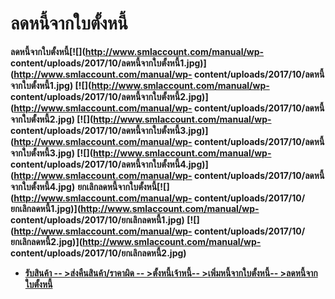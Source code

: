 # ลดหนี้จากใบตั้งหนี้

**ลดหนี้จากใบตั้งหนี้[![](http://www.smlaccount.com/manual/wp-
content/uploads/2017/10/ลดหนี้จากใบตั้งหนี้1.jpg)](http://www.smlaccount.com/manual/wp-
content/uploads/2017/10/ลดหนี้จากใบตั้งหนี้1.jpg)
[![](http://www.smlaccount.com/manual/wp-
content/uploads/2017/10/ลดหนี้จากใบตั้งหนี้2.jpg)](http://www.smlaccount.com/manual/wp-
content/uploads/2017/10/ลดหนี้จากใบตั้งหนี้2.jpg)
[![](http://www.smlaccount.com/manual/wp-
content/uploads/2017/10/ลดหนี้จากใบตั้งหนี้3.jpg)](http://www.smlaccount.com/manual/wp-
content/uploads/2017/10/ลดหนี้จากใบตั้งหนี้3.jpg)
[![](http://www.smlaccount.com/manual/wp-
content/uploads/2017/10/ลดหนี้จากใบตั้งหนี้4.jpg)](http://www.smlaccount.com/manual/wp-
content/uploads/2017/10/ลดหนี้จากใบตั้งหนี้4.jpg)**
**ยกเลิกลดหนี้จากใบตั้งหนี้[![](http://www.smlaccount.com/manual/wp-
content/uploads/2017/10/ยกเลิกลดหนี้1.jpg)](http://www.smlaccount.com/manual/wp-
content/uploads/2017/10/ยกเลิกลดหนี้1.jpg)
[![](http://www.smlaccount.com/manual/wp-
content/uploads/2017/10/ยกเลิกลดหนี้2.jpg)](http://www.smlaccount.com/manual/wp-
content/uploads/2017/10/ยกเลิกลดหนี้2.jpg)**  

  * [**รับสินค้า -- >**](http://www.smlaccount.com/manual/?page_id=680)[**ส่งคืนสินค้า/ราคาผิด -- >**](http://www.smlaccount.com/manual/?page_id=684)[**ตั้งหนี้เจ้าหนี้-- >**](http://www.smlaccount.com/manual/?page_id=688)[**เพิ่มหนี้จากใบตั้งหนี้-- >**](http://www.smlaccount.com/manual/?page_id=692)[**ลดหนี้จากใบตั้งหนี้**](http://www.smlaccount.com/manual/?page_id=696)

